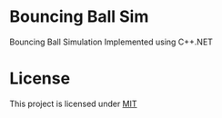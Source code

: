 # Bouncing Ball Sim

Bouncing Ball Simulation Implemented using C++.NET

# License

This project is licensed under [MIT][mit]

[mit]: https://github.com/junian/BouncingBallSim/blob/master/LICENSE
